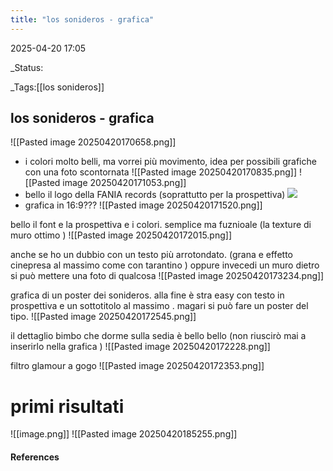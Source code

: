 ```yaml
---
title: "los sonideros - grafica"
---
```


2025-04-20 17:05

_Status:

_Tags:[[los sonideros]]  

## los sonideros - grafica
![[Pasted image 20250420170658.png]]
- i colori molto belli, ma vorrei più movimento, idea per possibili grafiche con una foto scontornata 
  ![[Pasted image 20250420170835.png]]
![[Pasted image 20250420171053.png]]
- bello il logo della FANIA records (soprattutto per la prospettiva)
  ![](https://f4.bcbits.com/img/a2486529043_16.jpg)
- grafica in 16:9???
  ![[Pasted image 20250420171520.png]]
  
  
bello il font e la prospettiva e i colori. semplice ma fuznioale (la texture di muro ottimo )
![[Pasted image 20250420172015.png]]

anche se ho un dubbio con un testo più arrotondato. (grana e effetto cinepresa al massimo come con tarantino )
oppure invecedi un muro dietro si può mettere una foto di qualcosa 
![[Pasted image 20250420173234.png]]

grafica di un poster dei sonideros. alla fine è stra easy con testo in prospettiva e un sottotitolo al massimo . 
magari si può fare un poster del tipo. 
![[Pasted image 20250420172545.png]]

il dettaglio bimbo che dorme sulla sedia è bello bello (non riuscirò mai a inserirlo nella grafica )
![[Pasted image 20250420172228.png]]

filtro glamour a gogo
![[Pasted image 20250420172353.png]]

# primi risultati 

![[image.png]]
![[Pasted image 20250420185255.png]]


#### References




